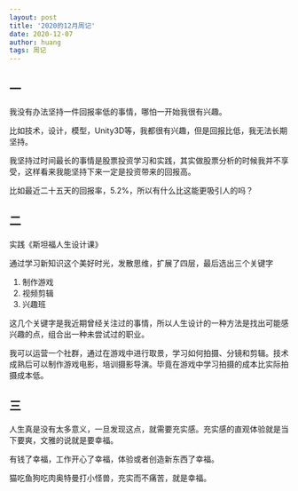 ```yaml
---
layout: post
title: '2020的12月周记'
date: 2020-12-07
author: huang
tags: 周记
---
```



## 一

我没有办法坚持一件回报率低的事情，哪怕一开始我很有兴趣。

比如技术，设计，模型，Unity3D等，我都很有兴趣，但是回报比低，我无法长期坚持。

我坚持过时间最长的事情是股票投资学习和实践，其实做股票分析的时候我并不享受，这样看来我能坚持下来一定是投资带来的回报高。

比如最近二十五天的回报率，5.2%，所以有什么比这能更吸引人的吗？

## 二

实践《斯坦福人生设计课》

通过学习新知识这个美好时光，发散思维，扩展了四层，最后选出三个关键字

1. 制作游戏
2. 视频剪辑
3. 兴趣班

这几个关键字是我近期曾经关注过的事情，所以人生设计的一种方法是找出可能感兴趣的点，组合出一种未尝试过的职业。

我可以运营一个社群，通过在游戏中进行取景，学习如何拍摄、分镜和剪辑。技术成熟后可以制作游戏电影，培训摄影导演。毕竟在游戏中学习拍摄的成本比实际拍摄成本低。

## 三

人生真是没有太多意义，一旦发现这点，就需要充实感。充实感的直观体验就是当下要爽，文雅的说就是要幸福。

有钱了幸福，工作开心了幸福，体验或者创造新东西了幸福。

猫吃鱼狗吃肉奥特曼打小怪兽，充实而不痛苦，就是幸福。

